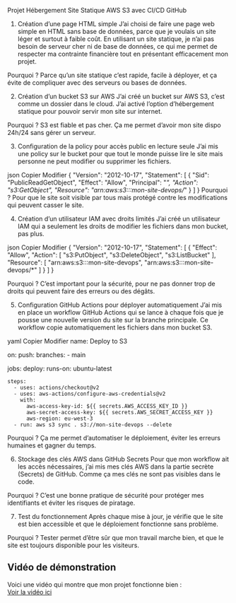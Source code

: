 Projet Hébergement Site Statique AWS S3 avec CI/CD GitHub


1. Création d’une page HTML simple
J’ai choisi de faire une page web simple en HTML sans base de données, parce que je voulais un site léger et surtout à faible coût. En utilisant un site statique, je n’ai pas besoin de serveur cher ni de base de données, ce qui me permet de respecter ma contrainte financière tout en présentant efficacement mon projet.

Pourquoi ?
Parce qu’un site statique c’est rapide, facile à déployer, et ça évite de compliquer avec des serveurs ou bases de données.


2. Création d’un bucket S3 sur AWS
J’ai créé un bucket sur AWS S3, c’est comme un dossier dans le cloud. J’ai activé l’option d’hébergement statique pour pouvoir servir mon site sur internet.

Pourquoi ?
S3 est fiable et pas cher. Ça me permet d’avoir mon site dispo 24h/24 sans gérer un serveur.


3. Configuration de la policy pour accès public en lecture seule
J’ai mis une policy sur le bucket pour que tout le monde puisse lire le site mais personne ne peut modifier ou supprimer les fichiers.





json
Copier
Modifier
{
  "Version": "2012-10-17",
  "Statement": [
    {
      "Sid": "PublicReadGetObject",
      "Effect": "Allow",
      "Principal": "*",
      "Action": "s3:GetObject",
      "Resource": "arn:aws:s3:::mon-site-devops/*"
    }
  ]
}
Pourquoi ?
Pour que le site soit visible par tous mais protégé contre les modifications qui peuvent casser le site.


4. Création d’un utilisateur IAM avec droits limités
J’ai créé un utilisateur IAM qui a seulement les droits de modifier les fichiers dans mon bucket, pas plus.


json
Copier
Modifier
{
  "Version": "2012-10-17",
  "Statement": [
    {
      "Effect": "Allow",
      "Action": [
        "s3:PutObject",
        "s3:DeleteObject",
        "s3:ListBucket"
      ],
      "Resource": [
        "arn:aws:s3:::mon-site-devops",
        "arn:aws:s3:::mon-site-devops/*"
      ]
    }
  ]
}



Pourquoi ?
C’est important pour la sécurité, pour ne pas donner trop de droits qui peuvent faire des erreurs ou des dégâts.



5. Configuration GitHub Actions pour déployer automatiquement
J’ai mis en place un workflow GitHub Actions qui se lance à chaque fois que je pousse une nouvelle version du site sur la branche principale. Ce workflow copie automatiquement les fichiers dans mon bucket S3.





yaml
Copier
Modifier
name: Deploy to S3

on:
  push:
    branches:
      - main

jobs:
  deploy:
    runs-on: ubuntu-latest

    steps:
      - uses: actions/checkout@v2
      - uses: aws-actions/configure-aws-credentials@v2
        with:
          aws-access-key-id: ${{ secrets.AWS_ACCESS_KEY_ID }}
          aws-secret-access-key: ${{ secrets.AWS_SECRET_ACCESS_KEY }}
          aws-region: eu-west-3
      - run: aws s3 sync . s3://mon-site-devops --delete
Pourquoi ?
Ça me permet d’automatiser le déploiement, éviter les erreurs humaines et gagner du temps.




6. Stockage des clés AWS dans GitHub Secrets
Pour que mon workflow ait les accès nécessaires, j’ai mis mes clés AWS dans la partie secrète (Secrets) de GitHub. Comme ça mes clés ne sont pas visibles dans le code.

Pourquoi ?
C’est une bonne pratique de sécurité pour protéger mes identifiants et éviter les risques de piratage.



7. Test du fonctionnement
Après chaque mise à jour, je vérifie que le site est bien accessible et que le déploiement fonctionne sans problème.

Pourquoi ?
Tester permet d’être sûr que mon travail marche bien, et que le site est toujours disponible pour les visiteurs.

## Vidéo de démonstration

Voici une vidéo qui montre que mon projet fonctionne bien :  
[Voir la vidéo ici](https://drive.google.com/file/d/1jaGdij7iAg3uLPDz97n4vS-a7tlA2PQB/view?usp=sharing)

